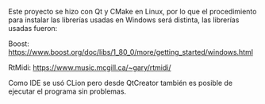 Este proyecto se hizo con Qt y CMake en Linux, por lo que el 
procedimiento para instalar las librerías usadas en Windows será distinta, las
librerías usadas fueron:

Boost: https://www.boost.org/doc/libs/1_80_0/more/getting_started/windows.html

RtMidi: https://www.music.mcgill.ca/~gary/rtmidi/

Como IDE se usó CLion pero desde QtCreator también es posible de ejecutar el
programa sin problemas.

